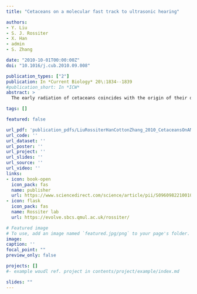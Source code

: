 ```yaml
---
title: "Cetaceans on a molecular fast track to ultrasonic hearing"

authors:
- Y. Liu
- S. J. Rossiter
- X. Han
- admin
- S. Zhang

date: "2010-10-01T00:00:00Z"
doi: "10.1016/j.cub.2010.09.008"

publication_types: ["2"]
publication: In *Current Biology* 20\:1834--1839
#publication_short: In *ICW*
abstract: >
  The early radiation of cetaceans coincides with the origin of their defining ecological and sensory differences [1, 2]. Toothed whales (Odontoceti) evolved echolocation for hunting 36-34 million years ago, whereas baleen whales (Mysticeti) evolved filter feeding and do not echolocate [2]. Echolocation in toothed whales demands exceptional high-frequency hearing [3], and both echolocation and ultrasonic hearing have also evolved independently in bats [4, 5]. The motor protein Prestin that drives the electromotility of the outer hair cells (OHCs) is likely to be especially important in ultrasonic hearing, because it is the vibratory response of OHC to incoming sound waves that confers the enhanced sensitivity and selectivity of the mammalian auditory system [6, 7]. Prestin underwent adaptive change early in mammal evolution [8] and also shows sequence convergence between bats and dolphins [9, 10], as well as within bats [11]. Focusing on whales, we show for the first time that the extent of protein evolution in Prestin can be linked directly to the evolution of high-frequency hearing. Moreover, we find that independent cases of sequence convergence in mammals have involved numerous identical amino acid site replacements. Our findings shed new light on the importance of Prestin in the evolution of mammalian hearing.

tags: []

featured: false

url_pdf: 'publication_pdfs/LiuRossiterHanCottonZhang_2010_CetaceansOnAMolecularFastTrackToUltrasonicHearing_CurrentBiology.pdf'
url_code: ''
url_dataset: ''
url_poster: ''
url_project: ''
url_slides: ''
url_source: ''
url_video: ''
links:
- icon: book-open
  icon_pack: fas
  name: publisher
  url: https://www.sciencedirect.com/science/article/pii/S0960982210010894
- icon: flask
  icon_pack: fas
  name: Rossiter lab
  url: https://evolve.sbcs.qmul.ac.uk/rossiter/

# Featured image
# To use, add an image named `featured.jpg/png` to your page's folder.
image:
caption: ''
focal_point: ""
preview_only: false

projects: []
#- example woudl ref. project in contents/project/example/index.md

slides: ""
---
```

